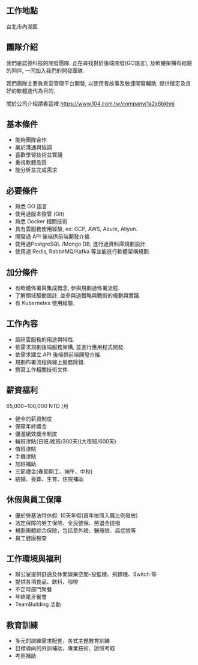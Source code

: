 工作地點
---
台北市內湖區

團隊介紹
---
我們是諾德科技的開發團隊, 正在尋找對於後端開發(GO語言), 及軟體架構有經驗的同伴, 一同加入我們的開發團隊.

我們團隊主要負責雲管理平台開發, 以使用者故事及敏捷開發輔助, 提供穩定及良好的軟體迭代為目的.

關於公司介紹請看這裡 https://www.104.com.tw/company/1a2x6bkhnj

基本條件
---
* 能夠團隊合作
* 樂於溝通與協調
* 喜歡學習技術並實踐
* 重視軟體品質
* 能分析並完成需求

必要條件
---
* 熟悉 GO 語言
* 使用過版本控管 (Git)
* 熟悉 Docker 相關技術
* 具有雲服務使用經驗, ex: GCP, AWS, Azure, Aliyun.
* 開發過 API 後端供前端開發介接.
* 使用過PostgreSQL /Mongo DB, 進行過資料庫規劃設計.
* 使用過 Redis, RabbitMQ/Kafka 等並能進行軟體架構規劃.

加分條件
---
* 有軟體佈署與集成概念, 參與規劃過佈署流程.
* 了解領域驅動設計, 並參與過戰略與戰術的規劃與實踐.
* 有 Kubernetes 使用經驗.

工作內容
---
* 調研雲服務的用途與特性.
* 依需求規劃後端服務架構, 並進行應用程式開發.
* 依需求建立 API 後端供前端開發介接.
* 規劃佈署流程與線上服務除錯.
* 撰寫工作相關技術文件.

薪資福利
---
65,000~100,000 NTD /月

* 健全的薪資制度
* 保障年終獎金 
* 優渥績效獎金制度
* 輪班津貼(日班.晚班/300天)(大夜班/600天)
* 值班津貼
* 手機津貼
* 加班補助
* 三節禮金(春節開工、端午、中秋) 
* 結婚、喪葬、生育、住院補助

休假與員工保障
---
* 優於勞基法特休假: 10天年假(首年依照入職比例發放)
* 法定保障的勞工保險、全民健保、勞退金提撥 
* 規劃團體綜合保險，包括意外險、醫療險、癌症險等
* 員工健康檢查

工作環境與福利
---
* 辦公室提供舒適及休閒娛樂空間-投籃機、飛鏢機、Switch 等
* 提供各項食品、飲料、咖啡
* 不定時部門聚餐 
* 年終尾牙餐會 
* TeamBuilding 活動 

教育訓練
---
* 多元的訓練需求配套，各式主題教育訓練
* 目標導向的外訓補助，專業技術、證照考取
* 考照補助
